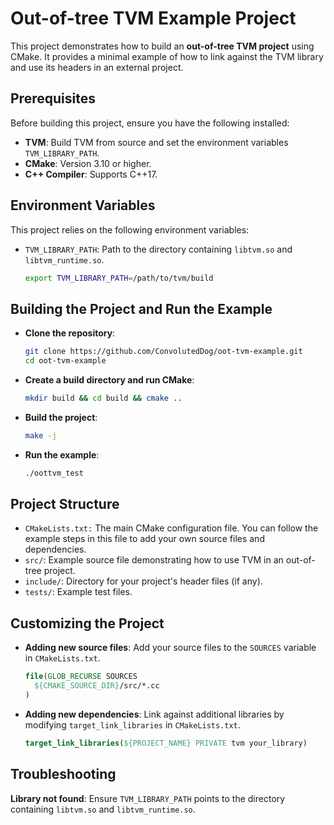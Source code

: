 # Out-of-tree TVM Example Project

This project demonstrates how to build an **out-of-tree TVM project** using CMake.
It provides a minimal example of how to link against the TVM library and use
its headers in an external project.

## Prerequisites

Before building this project, ensure you have the following installed:

- **TVM**: Build TVM from source and set the environment variables `TVM_LIBRARY_PATH`.
- **CMake**: Version 3.10 or higher.
- **C++ Compiler**: Supports C++17.

## Environment Variables

This project relies on the following environment variables:

- `TVM_LIBRARY_PATH`: Path to the directory containing `libtvm.so` and `libtvm_runtime.so`.

  ```bash
  export TVM_LIBRARY_PATH=/path/to/tvm/build
  ```

## Building the Project and Run the Example

- **Clone the repository**:

  ```bash
  git clone https://github.com/ConvolutedDog/oot-tvm-example.git
  cd oot-tvm-example
  ```

- **Create a build directory and run CMake**:

  ```bash
  mkdir build && cd build && cmake ..
  ```

- **Build the project**:

  ```bash
  make -j
  ```

- **Run the example**:

  ```bash
  ./oottvm_test
  ```

## Project Structure

- `CMakeLists.txt:` The main CMake configuration file. You can follow the
example steps in this file to add your own source files and dependencies.
- `src/`: Example source file demonstrating how to use TVM in an out-of-tree project.
- `include/`: Directory for your project's header files (if any).
- `tests/`: Example test files.

## Customizing the Project

- **Adding new source files**: Add your source files to the `SOURCES` variable
in `CMakeLists.txt`.

  ```cmake
  file(GLOB_RECURSE SOURCES
    ${CMAKE_SOURCE_DIR}/src/*.cc
  )
  ```

- **Adding new dependencies**: Link against additional libraries by modifying
`target_link_libraries` in `CMakeLists.txt`.

  ```cmake
  target_link_libraries(${PROJECT_NAME} PRIVATE tvm your_library)
  ```

## Troubleshooting

**Library not found**: Ensure `TVM_LIBRARY_PATH` points to the directory
containing `libtvm.so` and `libtvm_runtime.so`.
